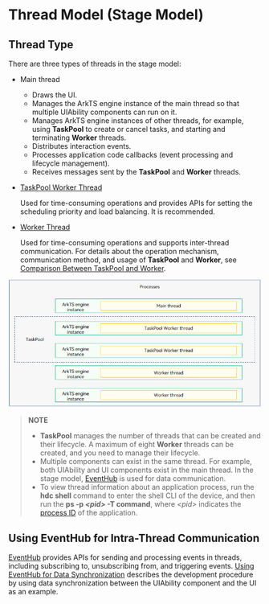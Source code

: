 # Thread Model (Stage Model)

## Thread Type
There are three types of threads in the stage model:
- Main thread
  - Draws the UI.
  - Manages the ArkTS engine instance of the main thread so that multiple UIAbility components can run on it.
  - Manages ArkTS engine instances of other threads, for example, using **TaskPool** to create or cancel tasks, and starting and terminating **Worker** threads.
  - Distributes interaction events.
  - Processes application code callbacks (event processing and lifecycle management).
  - Receives messages sent by the **TaskPool** and **Worker** threads.
- [TaskPool Worker Thread](../reference/apis-arkts/js-apis-taskpool.md)

  Used for time-consuming operations and provides APIs for setting the scheduling priority and load balancing. It is recommended.
- [Worker Thread](../reference/apis-arkts/js-apis-worker.md)

  Used for time-consuming operations and supports inter-thread communication.
For details about the operation mechanism, communication method, and usage of **TaskPool** and **Worker**, see [Comparison Between TaskPool and Worker](../arkts-utils/taskpool-vs-worker.md).

![thread-model-stage](figures/thread-model-stage.png)

> **NOTE**
>
> - **TaskPool** manages the number of threads that can be created and their lifecycle. A maximum of eight **Worker** threads can be created, and you need to manage their lifecycle.
> - Multiple components can exist in the same thread. For example, both UIAbility and UI components exist in the main thread. In the stage model, [EventHub](#using-eventhub-for-intra-thread-communication) is used for data communication.
> - To view thread information about an application process, run the **hdc shell** command to enter the shell CLI of the device, and then run the **ps -p *\<pid>* -T command**, where *\<pid>* indicates the [process ID](process-model-stage.md) of the application.

## Using EventHub for Intra-Thread Communication

[EventHub](../reference/apis-ability-kit/js-apis-inner-application-eventHub.md) provides APIs for sending and processing events in threads, including subscribing to, unsubscribing from, and triggering events. [Using EventHub for Data Synchronization](uiability-data-sync-with-ui.md#using-eventhub-for-data-synchronization) describes the development procedure by using data synchronization between the UIAbility component and the UI as an example.

